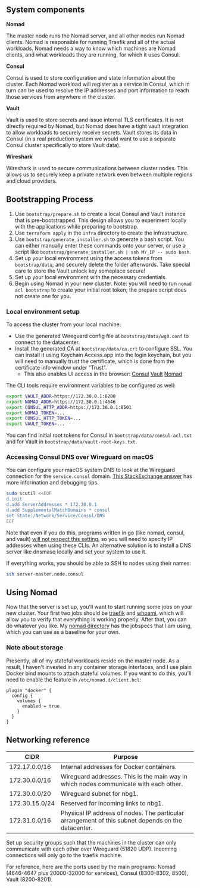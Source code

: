 ## System components

**Nomad**

The master node runs the Nomad server, and all other nodes run Nomad clients. Nomad is responsible for running Traefik and all of the actual workloads. Nomad needs a way to know which machines are Nomad clients, and what workloads they are running, for which it uses Consul.

**Consul**

Consul is used to store configuration and state information about the cluster. Each Nomad workload will register as a service in Consul, which in turn can be used to resolve the IP addresses and port information to reach those services from anywhere in the cluster.

**Vault**

Vault is used to store secrets and issue internal TLS certificates. It is not directly required by Nomad, but Nomad does have a tight vault integration to allow workloads to securely receive secrets. Vault stores its data in Consul (in a real production system we would want to use a separate Consul cluster specifically to store Vault data).

**Wireshark**

Wireshark is used to secure communications between cluster nodes. This allows us to securely keep a private network even between multiple regions and cloud providers.

## Bootstrapping Process

1. Use `bootstrap/prepare.sh` to create a local Consul and Vault instance that is pre-bootstrapped. This design allows you to experiment locally with the applications while preparing to bootstrap.
2. Use `terraform apply` in the `infra` directory to create the infrastructure.
3. Use `bootstrap/generate_installer.sh` to generate a bash script. You can either manually enter these commands onto your server, or use a script like `bootstrap/generate_installer.sh | ssh MY_IP -- sudo bash`.
4. Set up your local environment using the access tokens from `bootstrap/data`, and securely delete the folder afterwards. Take special care to store the Vault unlock key someplace secure!
5. Set up your local environment with the necessary credentials.
6. Begin using Nomad in your new cluster. Note: you will need to run `nomad acl bootstrap` to create your initial root token; the prepare script does not create one for you.

### Local environment setup

To access the cluster from your local machine:

- Use the generated Wireguard config file at `bootstrap/data/wg0.conf` to connect to the datacenter.
- Install the generated CA at `bootstrap/data/ca.crt` to configure SSL. You can install it using Keychain Access.app into the login keychain, but you will need to manually trust the certificate, which is done from the certificate info window under "Trust".
  - This also enables UI access in the browser: [Consul](https://172.30.0.1:8501/) [Vault](https://172.30.0.1:8200/) [Nomad](https://172.30.0.1:4646/)

The CLI tools require environment variables to be configured as well:

```bash
export VAULT_ADDR=https://172.30.0.1:8200
export NOMAD_ADDR=https://172.30.0.1:4646
export CONSUL_HTTP_ADDR=https://172.30.0.1:8501
export NOMAD_TOKEN=...
export CONSUL_HTTP_TOKEN=...
export VAULT_TOKEN=...
```

You can find initial root tokens for Consul in `bootstrap/data/consul-acl.txt` and for Vault in `bootstrap/data/vault-root-keys.txt`.

### Accessing Consul DNS over Wireguard on macOS

You can configure your macOS system DNS to look at the Wireguard connection for the `service.consul` domain. [This StackExchange answer](https://apple.stackexchange.com/a/385218/14873) has more information and debugging tips.

```bash
sudo scutil <<EOF
d.init
d.add ServerAddresses * 172.30.0.1
d.add SupplementalMatchDomains * consul
set State:/Network/Service/Consul/DNS
EOF
```

Note that even if you do this, programs written in go (like nomad, consul, and vault) [will not respect this setting](https://github.com/golang/go/issues/12524), so you will need to specify IP addresses when using these CLIs. An alternative solution is to install a DNS server like dnsmasq locally and set your system to use it.

If everything works, you should be able to SSH to nodes using their names:

```bash
ssh server-master.node.consul
```

## Using Nomad

Now that the server is set up, you'll want to start running some jobs on your new cluster. Your first two jobs should be [traefik](./nomad/traefik) and [whoami](./nomad/whoami), which will allow you to verify that everything is working properly. After that, you can do whatever you like. My [nomad directory](./nomad) has the jobspecs that I am using, which you can use as a baseline for your own.

### Note about storage

Presently, all of my stateful workloads reside on the master node. As a result, I haven't invested in any container storage interfaces, and I use plain Docker bind mounts to attach stateful volumes. If you want to do this, you'll need to enable the feature in `/etc/nomad.d/client.hcl`:

```hcl
plugin "docker" {
  config {
    volumes {
      enabled = true
    }
  }
}
```

## Networking reference

| CIDR           | Purpose                                                      |
| -------------- | ------------------------------------------------------------ |
| 172.17.0.0/16  | Internal addresses for Docker containers.                    |
| 172.30.0.0/16  | Wireguard addresses. This is the main way in which nodes communicate with each other. |
| 172.30.0.0/20  | Wireguard subnet for nbg1.                                   |
| 172.30.15.0/24 | Reserved for incoming links to nbg1.                         |
| 172.31.0.0/16  | Physical IP address of nodes. The particular arrangement of this subnet depends on the datacenter. |

Set up security groups such that the machines in the cluster can only communicate with each other over Wireguard (51820 UDP). Incoming connections will only go to the traefik machine.

For reference, here are the ports used by the main programs: Nomad (4646-4647 plus 20000-32000 for services), Consul (8300-8302, 8500), Vault (8200-8201).
